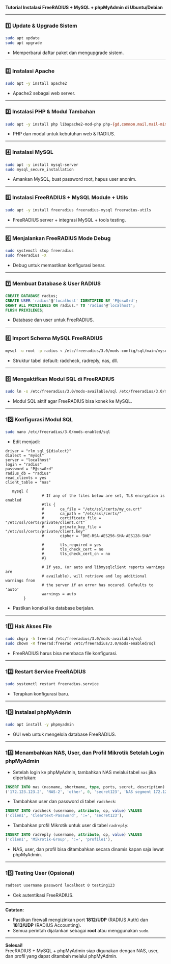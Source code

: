 **Tutorial Instalasi FreeRADIUS + MySQL + phpMyAdmin di Ubuntu/Debian**

---

### **1️⃣ Update & Upgrade Sistem**

```bash
sudo apt update
sudo apt upgrade
```

- Memperbarui daftar paket dan mengupgrade sistem.

---

### **2️⃣ Instalasi Apache**

```bash
sudo apt -y install apache2
```

- Apache2 sebagai web server.

---

### **3️⃣ Instalasi PHP & Modul Tambahan**

```bash
sudo apt -y install php libapache2-mod-php php-{gd,common,mail,mail-mime,mysql,pear,db,mbstring,xml,curl}
```

- PHP dan modul untuk kebutuhan web & RADIUS.

---

### **4️⃣ Instalasi MySQL**

```bash
sudo apt -y install mysql-server
sudo mysql_secure_installation
```

- Amankan MySQL, buat password root, hapus user anonim.

---

### **5️⃣ Instalasi FreeRADIUS + MySQL Module + Utils**

```bash
sudo apt -y install freeradius freeradius-mysql freeradius-utils
```

- FreeRADIUS server + integrasi MySQL + tools testing.

---

### **6️⃣ Menjalankan FreeRADIUS Mode Debug**

```bash
sudo systemctl stop freeradius
sudo freeradius -X
```

- Debug untuk memastikan konfigurasi benar.

---

### **7️⃣ Membuat Database & User RADIUS**

```sql
CREATE DATABASE radius;
CREATE USER 'radius'@'localhost' IDENTIFIED BY 'P@ssw0rd';
GRANT ALL PRIVILEGES ON radius.* TO 'radius'@'localhost';
FLUSH PRIVILEGES;
```

- Database dan user untuk FreeRADIUS.

---

### **8️⃣ Import Schema MySQL FreeRADIUS**

```bash
mysql -u root -p radius < /etc/freeradius/3.0/mods-config/sql/main/mysql/schema.sql
```

- Struktur tabel default: radcheck, radreply, nas, dll.

---

### **9️⃣ Mengaktifkan Modul SQL di FreeRADIUS**

```bash
sudo ln -s /etc/freeradius/3.0/mods-available/sql /etc/freeradius/3.0/mods-enabled/
```

- Modul SQL aktif agar FreeRADIUS bisa konek ke MySQL.

---

### **10️⃣ Konfigurasi Modul SQL**

```bash
sudo nano /etc/freeradius/3.0/mods-enabled/sql
```

- Edit menjadi:

```text
driver = "rlm_sql_${dialect}"
dialect = "mysql"
server = "localhost"
login = "radius"
password = "P@ssw0rd"
radius_db = "radius"
read_clients = yes
client_table = "nas"
```

```text
   mysql {
                # If any of the files below are set, TLS encryption is enabled
                #tls {
                #       ca_file = "/etc/ssl/certs/my_ca.crt"
                #       ca_path = "/etc/ssl/certs/"
                #       certificate_file = "/etc/ssl/certs/private/client.crt"
                #       private_key_file = "/etc/ssl/certs/private/client.key"
                #       cipher = "DHE-RSA-AES256-SHA:AES128-SHA"

                #       tls_required = yes
                #       tls_check_cert = no
                #       tls_check_cert_cn = no
                #}

                # If yes, (or auto and libmysqlclient reports warnings are
                # available), will retrieve and log additional warnings from
                # the server if an error has occured. Defaults to 'auto'
                warnings = auto
        }
```

- Pastikan koneksi ke database berjalan.

---

### **11️⃣ Hak Akses File**

```bash
sudo chgrp -h freerad /etc/freeradius/3.0/mods-available/sql
sudo chown -R freerad:freerad /etc/freeradius/3.0/mods-enabled/sql
```

- FreeRADIUS harus bisa membaca file konfigurasi.

---

### **12️⃣ Restart Service FreeRADIUS**

```bash
sudo systemctl restart freeradius.service
```

- Terapkan konfigurasi baru.

---

### **13️⃣ Instalasi phpMyAdmin**

```bash
sudo apt install -y phpmyadmin
```

- GUI web untuk mengelola database FreeRADIUS.

---

### **14️⃣ Menambahkan NAS, User, dan Profil Mikrotik Setelah Login phpMyAdmin**

- Setelah login ke phpMyAdmin, tambahkan NAS melalui tabel `nas` jika diperlukan:

```sql
INSERT INTO nas (nasname, shortname, type, ports, secret, description) VALUES
('172.123.123.2', 'NAS-2', 'other', 0, 'secret123', 'NAS segment 172.123.123.2'),
```

- Tambahkan user dan password di tabel `radcheck`:

```sql
INSERT INTO radcheck (username, attribute, op, value) VALUES
('clien1', 'Cleartext-Password', ':=', 'secret123'),
```

- Tambahkan profil Mikrotik untuk user di tabel `radreply`:

```sql
INSERT INTO radreply (username, attribute, op, value) VALUES
('clien1', 'Mikrotik-Group', ':=', 'profile1'),
```

- NAS, user, dan profil bisa ditambahkan secara dinamis kapan saja lewat phpMyAdmin.

---

### **15️⃣ Testing User (Opsional)**

```bash
radtest username password localhost 0 testing123
```

- Cek autentikasi FreeRADIUS.

---

**Catatan:**

- Pastikan firewall mengizinkan port **1812/UDP** (RADIUS Auth) dan **1813/UDP** (RADIUS Accounting).
- Semua perintah dijalankan sebagai **root** atau menggunakan `sudo`.

---

**Selesai!**\
FreeRADIUS + MySQL + phpMyAdmin siap digunakan dengan NAS, user, dan profil yang dapat ditambah melalui phpMyAdmin.

